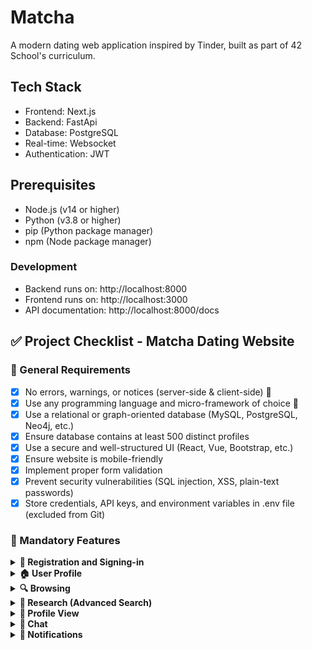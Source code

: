 # Matcha

A modern dating web application inspired by Tinder, built as part of 42 School's curriculum.

## Tech Stack

- Frontend: Next.js
- Backend: FastApi
- Database: PostgreSQL
- Real-time: Websocket
- Authentication: JWT

## Prerequisites

- Node.js (v14 or higher)
- Python (v3.8 or higher)
- pip (Python package manager)
- npm (Node package manager)

### Development

- Backend runs on: http://localhost:8000
- Frontend runs on: http://localhost:3000
- API documentation: http://localhost:8000/docs

## ✅ Project Checklist - Matcha Dating Website

### 📌 General Requirements

<div class="checklist-container">

- [x] No errors, warnings, or notices (server-side & client-side) 🤔
- [x] Use any programming language and micro-framework of choice 🤔
- [x] Use a relational or graph-oriented database (MySQL, PostgreSQL, Neo4j, etc.)
- [x] Ensure database contains at least 500 distinct profiles
- [x] Use a secure and well-structured UI (React, Vue, Bootstrap, etc.)
- [x] Ensure website is mobile-friendly
- [x] Implement proper form validation
- [x] Prevent security vulnerabilities (SQL injection, XSS, plain-text passwords)
- [x] Store credentials, API keys, and environment variables in .env file (excluded from Git)

</div>

### 📝 Mandatory Features

<details>
<summary><b>🛂 Registration and Signing-in</b></summary>
<div class="checklist-container">

- [x] Allow users to register with:
  - [x] Email
  - [x] Username
  - [x] Last Name
  - [x] First Name
  - [x] Secure password (no common words)
- [x] Send email verification upon registration
- [x] Allow users to log in with username & password
- [x] Implement password reset via email
- [x] Ensure users can log out from any page easily

</div>
</details>

<details>
<summary><b>🏠 User Profile</b></summary>
<div class="checklist-container">

- [x] Require users to complete profile with: 🤔
  - [x] Gender
  - [x] Sexual Preferences
  - [x] Biography
  - [x] Interest tags (e.g., #geek, #vegan)
  - [x] Upload up to 5 pictures (one as profile picture)
- [x] Allow users to update their profile information anytime
- [x] Show who viewed their profile
- [x] Show who liked their profile
- [x] Implement public "fame rating" for each user
- [x] Determine user location via GPS (with manual override option)
- [x] If GPS tracking is disabled, use an alternative location method 🤔

</div>
</details>

<details>
<summary><b>🔍 Browsing</b></summary>
<div class="checklist-container">

- [x] Display suggested profiles based on:
  - [x] Sexual orientation
  - [x] Geographical proximity
  - [x] Shared interest tags
  - [x] "Fame rating"
- [x] Allow sorting of profiles by:
  - [x] Age
  - [x] Location
  - [x] "Fame rating"
  - [x] Common tags
- [x] Allow filtering by:
  - [x] Age
  - [x] Location
  - [x] "Fame rating"
  - [x] Common tags

</div>
</details>

<details>
<summary><b>🔬 Research (Advanced Search)</b></summary>
<div class="checklist-container">

- [x] Allow users to search with criteria: 🤔
  - [x] Age range 🤔
  - [x] "Fame rating" range 🤔
  - [x] Location 🤔
  - [x] Interest tags 🤔
- [x] Allow sorting and filtering in search results 🤔

</div>
</details>

<details>
<summary><b>👀 Profile View</b></summary>
<div class="checklist-container">

- [x] Display all public profile information (except email/password)
- [x] Track profile visit history
- [x] Allow users to:
  - [x] "Like" a profile (mutual likes enable chat)
  - [x] Remove a "like" (disables chat & notifications)
  - [x] Check another user's fame rating
  - [x] See online status & last active time
  - [x] Report fake accounts
  - [x] Block users (removes from search & disables chat)

</div>
</details>

<details>
<summary><b>💬 Chat</b></summary>
<div class="checklist-container">

- [x] Enable real-time chat (only for mutually "liked" users)
- [x] Display new messages notification on any page
- [x] Ensure chat messages update within 10 seconds

</div>
</details>

<details>
<summary><b>🔔 Notifications</b></summary>
<div class="checklist-container">

- [x] Notify users when:
  - [x] They receive a new like 🤔
  - [x] Their profile is viewed
  - [x] They receive a new message
  - [X] A "liked" user likes them back
  - [X] A connected user "unlikes" them 🤔
- [x] Display unread notifications on all pages
- [x] Ensure notifications update within 10 seconds

</div>
</details>
